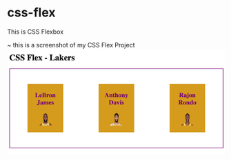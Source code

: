 # css-flex
This is CSS Flexbox

~
this is a screenshot of my CSS Flex Project
![css-flex image](Lakers-Flex.png)